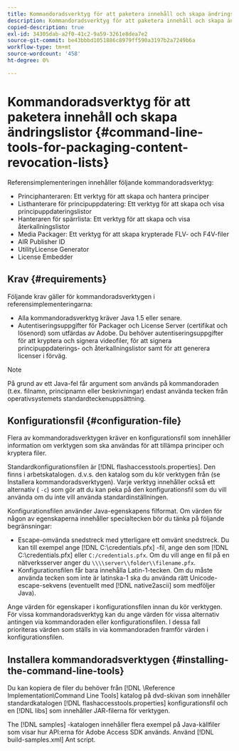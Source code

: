 ```yaml
---
title: Kommandoradsverktyg för att paketera innehåll och skapa ändringslistor
description: Kommandoradsverktyg för att paketera innehåll och skapa ändringslistor
copied-description: true
exl-id: 34305dab-a2f0-41c2-9a59-3261e8dea7e2
source-git-commit: be43bbbd1051886c8979ff590a3197b2a7249b6a
workflow-type: tm+mt
source-wordcount: '458'
ht-degree: 0%

---
```


# Kommandoradsverktyg för att paketera innehåll och skapa ändringslistor {#command-line-tools-for-packaging-content-revocation-lists}

Referensimplementeringen innehåller följande kommandoradsverktyg:

* Principhanteraren: Ett verktyg för att skapa och hantera principer
* Listhanterare för principuppdatering: Ett verktyg för att skapa och visa principuppdateringslistor
* Hanteraren för spärrlista: Ett verktyg för att skapa och visa återkallningslistor
* Media Packager: Ett verktyg för att skapa krypterade FLV- och F4V-filer
* AIR Publisher ID
* UtilityLicense Generator
* License Embedder

## Krav {#requirements}

Följande krav gäller för kommandoradsverktygen i referensimplementeringarna:

* Alla kommandoradsverktyg kräver Java 1.5 eller senare.
* Autentiseringsuppgifter för Packager och License Server (certifikat och lösenord) som utfärdas av Adobe. Du behöver autentiseringsuppgifter för att kryptera och signera videofiler, för att signera principuppdaterings- och återkallningslistor samt för att generera licenser i förväg.

>[!NOTE]
>
>På grund av ett Java-fel får argument som används på kommandoraden (t.ex. filnamn, principnamn eller beskrivningar) endast använda tecken från operativsystemets standardteckenuppsättning.

## Konfigurationsfil {#configuration-file}

Flera av kommandoradsverktygen kräver en konfigurationsfil som innehåller information om verktygen som ska användas för att tillämpa principer och kryptera filer.

Standardkonfigurationsfilen är [!DNL flashaccesstools.properties]. Den finns i arbetskatalogen. d.v.s. den katalog som du kör verktygen från (se Installera kommandoradsverktygen). Varje verktyg innehåller också ett alternativ ( `-c`) som gör att du kan peka på den konfigurationsfil som du vill använda om du inte vill använda standardinställningen.

Konfigurationsfilen använder Java-egenskapens filformat. Om värden för någon av egenskaperna innehåller specialtecken bör du tänka på följande begränsningar:

* Escape-omvända snedstreck med ytterligare ett omvänt snedstreck. Du kan till exempel ange [!DNL C:\credentials.pfx] -fil, ange den som [!DNL C:\\credentials.pfx] eller `C:/credentials.pfx`. Om du vill ange en fil på en nätverksserver anger du `\\\\server\\folder\\filename.pfx`.
* Konfigurationsfilen får bara innehålla Latin-1-tecken. Om du måste använda tecken som inte är latinska-1 ska du använda rätt Unicode-escape-sekvens (eventuellt med [!DNL native2ascii] som medföljer Java).

Ange värden för egenskaper i konfigurationsfilen innan du kör verktygen. För vissa kommandoradsverktyg kan du ange värden för vissa alternativ antingen via kommandoraden eller konfigurationsfilen. I dessa fall prioriteras värden som ställs in via kommandoraden framför värden i konfigurationsfilen.

## Installera kommandoradsverktygen  {#installing-the-command-line-tools}

Du kan kopiera de filer du behöver från [!DNL \Reference Implementation\Command Line Tools] katalog på dvd-skivan som innehåller standardkatalogen [!DNL flashaccesstools.properties] konfigurationsfil och en [!DNL libs] som innehåller JAR-filerna för verktygen.

The [!DNL samples] -katalogen innehåller flera exempel på Java-källfiler som visar hur API:erna för Adobe Access SDK används. Använd [!DNL build-samples.xml] Ant script.

